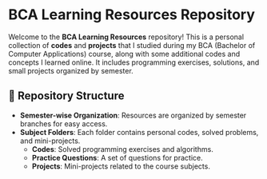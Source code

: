 # BCA Learning Resources Repository

Welcome to the **BCA Learning Resources** repository! This is a personal collection of **codes** and **projects** that I studied during my BCA (Bachelor of Computer Applications) course, along with some additional codes and concepts I learned online. It includes programming exercises, solutions, and small projects organized by semester.

## 🚀 Repository Structure

- **Semester-wise Organization**: Resources are organized by semester branches for easy access.
- **Subject Folders**: Each folder contains personal codes, solved problems, and mini-projects.
  - **Codes**: Solved programming exercises and algorithms.
  - **Practice Questions**: A set of questions for practice.
  - **Projects**: Mini-projects related to the course subjects.
